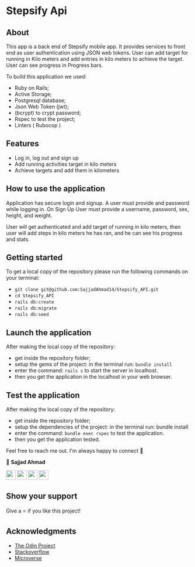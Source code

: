 # Stepsify Api


## About

This app is a back end of Stepsify mobile app. It provides services to front end as user authentication using JSON web tokens. User can add target for running in Kilo meters and add entries in kilo meters to achieve the target. User can see progress in Progress bars.

To build this application we used:

 - Ruby on Rails;
 - Active Storage;
 - Postgresql database;
 - Json Web Token (jwt);
 - (bcrypt) to crypt password;
 - Rspec to test the project;
 - Linters ( Rubocop )

## Features

 - Log in, log out and sign up
 - Add running activities target in kilo meters
 - Achieve targets and add them in kilometers

## How to use the application

Application has secure login and signup. A user must provide and password while logging in. On Sign Up User must provide a username, password, sex, height, and weight.

User will get authenticated and add target of running in kilo meters, then user will add steps in kilo meters he has ran, and he can see his progress and stats.

## Getting started

To get a local copy of the repository please run the following commands on your terminal:

  - ```git clone git@github.com:SajjadAhmad14/Stepsify_API.git```
  - ```cd Stepsify_API```
  - ```rails db:create```
  - ```rails db:migrate```
  - ```rails db:seed```

## Launch the application

After making the local copy of the repository:

 - get inside the repository folder;
 - setup the gems of the project: in the terminal run: ```bundle install```
 - enter the command: ```rails s```  to start the server in localhost.
 - then you get the application in the localhost in your web browser.

## Test the application

After making the local copy of the repository:

 - get inside the repository folder;
 - setup the dependencies of the project: in the terminal run: bundle install
 - enter the command: ```bundle exec rspec``` to test the application.
 - then you get the application tested.


Feel free to reach me out. I'm always happy to connect :slightly_smiling_face:

👤 **Sajjad Ahmad**

[<code><img height="26" src="https://cdn.iconscout.com/icon/free/png-256/github-153-675523.png"></code>](https://github.com/SajjadAhmad14)
[<code><img height="26" src="https://upload.wikimedia.org/wikipedia/sco/thumb/9/9f/Twitter_bird_logo_2012.svg/1200px-Twitter_bird_logo_2012.svg.png"></code>](https://twitter.com/Sajjad_Ahmad14)
[<code><img height="26" src="https://upload.wikimedia.org/wikipedia/commons/thumb/c/c9/Linkedin.svg/1200px-Linkedin.svg.png"></code>](https://www.linkedin.com/in/sajjadahmad14/)
[<code><img height="26" src="https://cdn4.iconfinder.com/data/icons/free-colorful-icons/360/gmail.png"></code>](mailto:jogimar14@gmail.com)

## Show your support

Give a ⭐️ if you like this project!

## Acknowledgments

- <a href="https://www.theodinproject.com/" target="_blank">The Odin Project</a>
- <a href="https://www.stackoverflow.com/" target="_blank">Stackoverflow</a>
- <a href="https://www.microverse.org/" target="_blank">Microverse</a>
